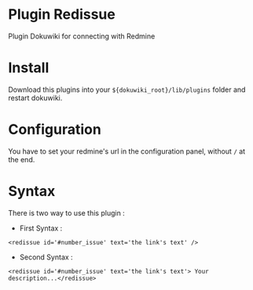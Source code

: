 # Plugin Redissue
Plugin Dokuwiki for connecting with Redmine

# Install
Download this plugins into your ``${dokuwiki_root}/lib/plugins`` folder and restart dokuwiki.
# Configuration
You have to set your redmine's url in the configuration panel, without ``/`` at the end.
# Syntax
There is two way to use this plugin :

* First Syntax :

``<redissue id='#number_issue' text='the link's text' /> ``
* Second Syntax :

``<redissue id='#number_issue' text='the link's text'> Your description...</redissue>``

